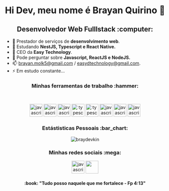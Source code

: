 <h1 align='center'>Hi Dev, meu nome é Brayan Quirino 👋</h1>

<h2 align='center'>Desenvolvedor Web Fulllstack :computer:</h2>

- 🔭 Prestador de serviços de  <strong>desenvolvimento web</strong>.
- 🌱 Estudando <strong>NestJS, Typescript e React Native.</strong> 
- 👯 CEO da <strong>Easy Technology</strong>.
- 💬 Pode perguntar sobre <strong>Javascript, ReactJS e NodeJS.</strong>
- 📫 brayan.molk5@gmail.com / easydtechnology@gmail.com.
- ⚡ Em estudo constante...



<h3 align='center'>Minhas ferramentas de trabalho :hammer:</h3>
<p>&nbsp;</p>
<p align="center">
     <img src="https://devicons.github.io/devicon/devicon.git/icons/javascript/javascript-original.svg" alt="javascript" width="40" height="40"/>
     <img src="https://devicons.github.io/devicon/devicon.git/icons/nodejs/nodejs-original.svg" alt="javascript" width="40" height="40"/>
     <img src="https://devicons.github.io/devicon/devicon.git/icons/react/react-original.svg" alt="javascript" width="40" height="40"/>
    <img src="https://devicons.github.io/devicon/devicon.git/icons/typescript/typescript-original.svg" alt="typescript" width="40" height="40"/>
      <img src="https://devicons.github.io/devicon/devicon.git/icons/express/express-original.svg" alt="typescript" width="40" height="40"/>
     <img src="https://devicons.github.io/devicon/devicon.git/icons/mongodb/mongodb-original.svg" alt="javascript" width="40" height="40"/>
    <img src="https://devicons.github.io/devicon/devicon.git/icons/html5/html5-original.svg" alt="javascript" width="40" height="40"/>
    <img src="https://devicons.github.io/devicon/devicon.git/icons/css3/css3-original.svg" alt="javascript" width="40" height="40"/>
</p>

<h3 align='center'>Estástisticas Pessoais :bar_chart:</h3>

<p align='center'>
    <img align="center" src="https://github-readme-stats.vercel.app/api?username=braydevkin&show_icons=true" alt="braydevkin"/>
</p>

 <h3 align='center'>Minhas redes sociais :mega:</h3>
<p align="center">
 <a href='https://www.linkedin.com/in/brayanquirino/' target = '_blank'><img src="https://devicons.github.io/devicon/devicon.git/icons/linkedin/linkedin-original.svg" alt="javascript" width="40" height="40"/><a/>
      <a href='https://www.instagram.com/brayanqds/' target = '_blank'><img src="https://cdn.jsdelivr.net/npm/simple-icons@3.0.1/icons/instagram.svg" width="40" height="40"/><a/>
</p>
      
<h4 align='center'> :book: "Tudo posso naquele que me fortalece - Fp 4:13"</h4>
